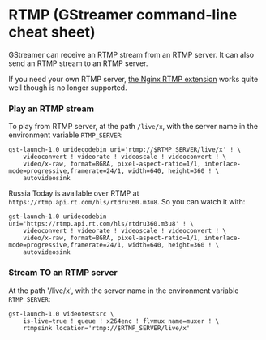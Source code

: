 # RTMP (GStreamer command-line cheat sheet)

GStreamer can receive an RTMP stream from an RTMP server. It can also send an RTMP stream to an RTMP server.

If you need your own RTMP server, [the Nginx RTMP extension](https://github.com/arut/nginx-rtmp-module) works quite well though is no longer supported.

### Play an RTMP stream

To play from RTMP server, at the path `/live/x`, with the server name in the environment variable `RTMP_SERVER`:

```
gst-launch-1.0 uridecodebin uri='rtmp://$RTMP_SERVER/live/x' ! \
    videoconvert ! videorate ! videoscale ! videoconvert ! \
    video/x-raw, format=BGRA, pixel-aspect-ratio=1/1, interlace-mode=progressive,framerate=24/1, width=640, height=360 ! \
    autovideosink
```

Russia Today is available over RTMP at `https://rtmp.api.rt.com/hls/rtdru360.m3u8`. So you can watch it with:

```
gst-launch-1.0 uridecodebin uri='https://rtmp.api.rt.com/hls/rtdru360.m3u8' ! \
    videoconvert ! videorate ! videoscale ! videoconvert ! \
    video/x-raw, format=BGRA, pixel-aspect-ratio=1/1, interlace-mode=progressive,framerate=24/1, width=640, height=360 ! \
    autovideosink
```

### Stream TO an RTMP server

At the path '/live/x', with the server name in the environment variable `RTMP_SERVER`:

```
gst-launch-1.0 videotestsrc \
    is-live=true ! queue ! x264enc ! flvmux name=muxer ! \
    rtmpsink location='rtmp://$RTMP_SERVER/live/x'
```
